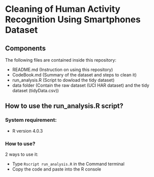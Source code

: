 # Cleaning of Human Activity Recognition Using Smartphones Dataset

## Components
The following files are contained inside this repository: 
- README.md (Instruction on using this repository)
- CodeBook.md (Summary of the dataset and steps to clean it)
- run_analysis.R (Script to dowload the tidy dataset)
- data folder (Contain the raw dataset (UCI HAR dataset) and the tidy dataset (tidyData.csv))

## How to use the run_analysis.R script?
### System requirement: 
- R version 4.0.3

### How to use?
2 ways to use it: 
- Type `Rscript run_analysis.R` in the Command terminal
- Copy the code and paste into the R console 
